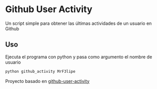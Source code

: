 # Github User Activity

Un script simple para obtener las últimas actividades de un usuario en Github

## Uso

Ejecuta el programa con python y pasa como argumento el nombre de usuario 

```bash
python github_activity MrF3lipe
```

Proyecto basado en [github-user-activity](https://roadmap.sh/projects/github-user-activity)
